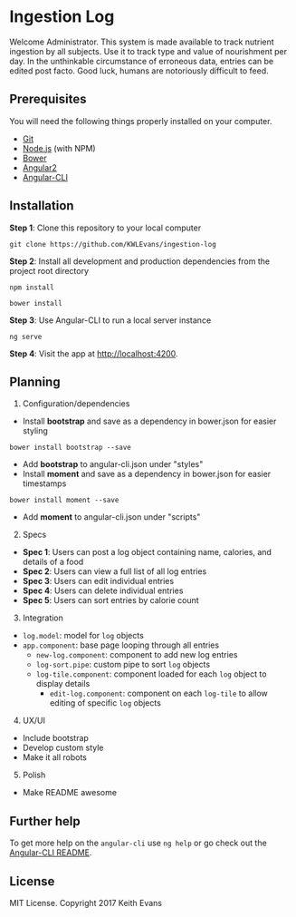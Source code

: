 # Ingestion Log

Welcome Administrator. This system is made available to track nutrient ingestion by all subjects. Use it to track type and value of nourishment per day. In the unthinkable circumstance of erroneous data, entries can be edited post facto. Good luck, humans are notoriously difficult to feed.

## Prerequisites

You will need the following things properly installed on your computer.

* [Git](https://git-scm.com/)
* [Node.js](https://nodejs.org/) (with NPM)
* [Bower](https://bower.io/)
* [Angular2](https://github.com/angular/angular)
* [Angular-CLI](https://github.com/angular/angular-cli)

## Installation

**Step 1**: Clone this repository to your local computer

```console
git clone https://github.com/KWLEvans/ingestion-log
```

**Step 2**: Install all development and production dependencies from the project root directory

```console
npm install
```
```console
bower install
```

**Step 3**: Use Angular-CLI to run a local server instance

```console
ng serve
```

**Step 4**: Visit the app at [http://localhost:4200](http://localhost:4200).

## Planning

1. Configuration/dependencies
  * Install **bootstrap** and save as a dependency in bower.json for easier styling
  ```console
  bower install bootstrap --save
  ```
  * Add **bootstrap** to angular-cli.json under "styles"
  * Install **moment** and save as a dependency in bower.json for easier timestamps
  ```console
  bower install moment --save
  ```
  * Add **moment** to angular-cli.json under "scripts"

2. Specs
  * **Spec 1**: Users can post a log object containing name, calories, and details of a food
  * **Spec 2**: Users can view a full list of all log entries
  * **Spec 3**: Users can edit individual entries
  * **Spec 4**: Users can delete individual entries
  * **Spec 5**: Users can sort entries by calorie count

3. Integration
  * `log.model`: model for `log` objects
  * `app.component`: base page looping through all entries
    * `new-log.component`: component to add new log entries
    * `log-sort.pipe`: custom pipe to sort `log` objects
    * `log-tile.component`: component loaded for each `log` object to display details
      * `edit-log.component`: component on each `log-tile` to allow editing of specific `log` objects

4. UX/UI
  * Include bootstrap
  * Develop custom style
  * Make it all robots

5. Polish
  * Make README awesome

## Further help

To get more help on the `angular-cli` use `ng help` or go check out the [Angular-CLI README](https://github.com/angular/angular-cli/blob/master/README.md).

## License

MIT License. Copyright 2017 Keith Evans
